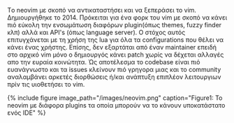 Τo neovim με σκοπό να αντικαταστήσει και να ξεπεράσει το vim. Δημιουργήθηκε το 2014. Πρόκειται για ένα φορκ του vim με σκοπό να κάνει πιό εύκολη την ενσωμάτωση διαφόρων plugin(όπως themes, fuzzy finder κλπ) αλλά και
API's (όπως language server). Ο στόχος αυτός επιτυγχάνεται με τη χρήση της lua για όλα τα configurations που θέλει να κάνει ένας χρήστης. Επίσης, δεν εξαρτάται από έναν maintainer επειδή στο αρχικό vim μόνο ο δημιουργός κάνει patch χωρίς να δέχεται αλλαγές απο την ευραία κοινώτητα. Ώς αποτέλεσμα το 
codebase είναι πιό ευανάγνωστο και τα issues κλείνουν πιό γρηγορα μιας και το community αναλαμβάνει αρκετές διορθώσεις ή/και ανάπτυξη επιπλέον λειτουργιων πρίν τις υιοθετήσει το vim.

{% include figure image_path="/images/neovim.png" caption="Figure1: To neovim με διάφορα plugins τα οποία μπορούν να το κάνουν υποκατάστατο ενός IDE" %}
